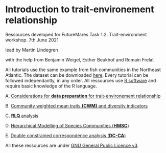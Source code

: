 # Introduction to trait-environement relationship



Ressources developed for FutureMares Task 1.2. Trait-environment workshop. 7th June 2021

lead by Martin Lindegren

with the help from Benjamin Weigel, Esther Beukhof and Romain Frelat



All tutorials use the same example from fish communities in the Northeast Atlantic. The dataset can be downloaded [here](https://github.com/rfrelat/TraitEnvironment/raw/main/NEAtl_FishTraitEnv.Rdata).  Every tutorial can be followed independantly, in any order. All ressources use [R software](https://cran.r-project.org/) and require basic knowledge of the R language.



A. [Considerations for **data preparation** for trait-environement relationship](https://rfrelat.github.io/CleanDataTER.html)

B. [Community weighted mean traits **(CWM)** and diversity indicators](https://rfrelat.github.io/CWM.html)

C. [**RLQ** analysis](https://rfrelat.github.io/RLQ.html)

D. [Hierarchical Modelling of Species Communities (**HMSC**)](https://rfrelat.github.io/HMSC.html)

E. [Double constrained correspondence analysis (**DC-CA**)](https://rfrelat.github.io/DCCA.html)





All these ressources are under [GNU General Public Licence v3](https://www.gnu.org/licenses/gpl-3.0).